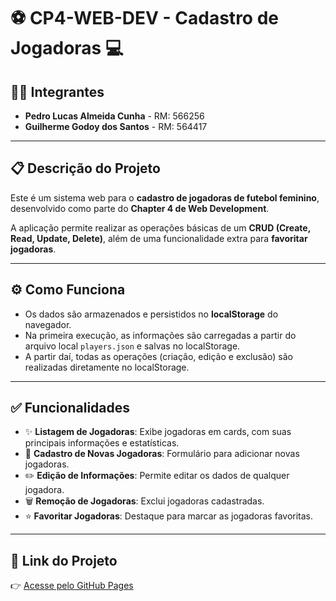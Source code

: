 # ⚽ CP4-WEB-DEV - Cadastro de Jogadoras 💻

## 👨‍💻 Integrantes
- **Pedro Lucas Almeida Cunha** - RM: 566256  
- **Guilherme Godoy dos Santos** - RM: 564417  

---

## 📋 Descrição do Projeto
Este é um sistema web para o **cadastro de jogadoras de futebol feminino**, desenvolvido como parte do **Chapter 4 de Web Development**.  

A aplicação permite realizar as operações básicas de um **CRUD (Create, Read, Update, Delete)**, além de uma funcionalidade extra para **favoritar jogadoras**.

---

## ⚙️ Como Funciona
- Os dados são armazenados e persistidos no **localStorage** do navegador.  
- Na primeira execução, as informações são carregadas a partir do arquivo local `players.json` e salvas no localStorage.  
- A partir daí, todas as operações (criação, edição e exclusão) são realizadas diretamente no localStorage.  

---

## ✅ Funcionalidades
- ✨ **Listagem de Jogadoras**: Exibe jogadoras em cards, com suas principais informações e estatísticas.  
- 📝 **Cadastro de Novas Jogadoras**: Formulário para adicionar novas jogadoras.  
- ✏️ **Edição de Informações**: Permite editar os dados de qualquer jogadora.  
- 🗑️ **Remoção de Jogadoras**: Exclui jogadoras cadastradas.  
- ⭐ **Favoritar Jogadoras**: Destaque para marcar as jogadoras favoritas.  

---

## 🔗 Link do Projeto
👉 [Acesse pelo GitHub Pages](https://pedroviscz.github.io/cp4-web-dev/)
